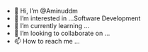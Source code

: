 - 👋 Hi, I’m @Aminuddm
- 👀 I’m interested in ...Software Development 
- 🌱 I’m currently learning ...
- 💞️ I’m looking to collaborate on ...
- 📫 How to reach me ...

<!---
Aminuddm/Aminuddm is a ✨ special ✨ repository because its `README.md` (this file) appears on your GitHub profile.
You can click the Preview link to take a look at your changes.
--->
